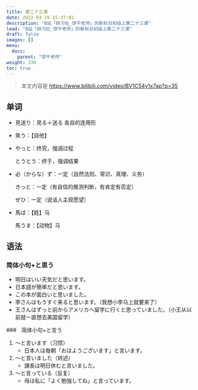 ```yaml
---
title: 第二十三课
date: 2022-03-19 15:37:01
description: "B站「研习社_饼干老师」的新标日初级上第二十三课"
lead: "B站「研习社_饼干老师」的新标日初级上第二十三课"
draft: false
images: []
menu:
  docs:
    parent: "饼干老师"
weight: 330
toc: true
---
```


> 本文内容是 https://www.bilibili.com/video/BV1C54y1x7ap?p=35

## 单词

- 見送り：見る＋送る 各自的连用形

- 笑う：【自他】

- やっと：终究，强调过程

  とうとう：终于，强调结果

- 必（からな）ず：一定（自然法则、常识、真理、义务）

  きっと：一定（有自信的推测判断，有肯定有否定）

  ぜひ：一定（说话人主观愿望）

- 馬ば：【姓】马

  馬うま：【动物】马

## 语法

### 简体小句+と思う

- 明日はいい天気だと思います。
- 日本語が簡単だと思います。
- この本が面白いと思いました。
- 李さんはもうすぐ来ると思います。（我想小李马上就要来了）
- 王さんはずっと前からアメリカへ留学に行くと思っていました。（小王从以前就一直想去美国留学）

###　简体小句+と言う

1. ～と言います（习惯）
   - 日本人は毎朝「おはようございます」と言います。
2. ～と言いました（转述）
   - 課長は明日休むと言いました。
3. ～と言っている（反复）
   - 母は私に「よく勉強してね」と言っています。

